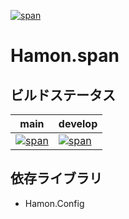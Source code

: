 ﻿[![span](https://github.com/shibainuudon/HamonCore/actions/workflows/span.yml/badge.svg)](https://github.com/shibainuudon/HamonCore/actions/workflows/span.yml)

# Hamon.span

## ビルドステータス

| main | develop |
| ---- | ------- |
|[![span](https://github.com/shibainuudon/HamonCore/actions/workflows/span.yml/badge.svg?branch=main)](https://github.com/shibainuudon/HamonCore/actions/workflows/span.yml)|[![span](https://github.com/shibainuudon/HamonCore/actions/workflows/span.yml/badge.svg?branch=develop)](https://github.com/shibainuudon/HamonCore/actions/workflows/span.yml)|

## 依存ライブラリ

* Hamon.Config
